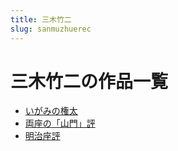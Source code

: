 ```yaml
---
title: 三木竹二
slug: sanmuzhuerec
---
```


# 三木竹二の作品一覧

- [いがみの権太](igaminoquantai64)
- [両座の「山門」評](liangzuonoshanmenping7a)
- [明治座評](mingzhizuopingd0)
